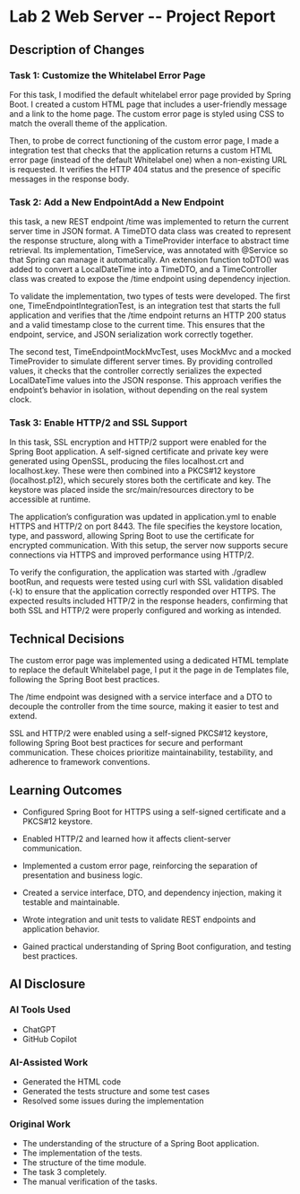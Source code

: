 # Lab 2 Web Server -- Project Report

## Description of Changes
### Task 1: Customize the Whitelabel Error Page
For this task, I modified the default whitelabel error page provided by Spring Boot. I created a custom HTML page that includes a user-friendly message and a link to the home page. 
The custom error page is styled using CSS to match the overall theme of the application.

Then, to probe de correct functioning of the custom error page, I made a integration test that checks that the application returns a custom HTML error page (instead of the default Whitelabel one) when a non-existing URL is requested. It verifies the HTTP 404 status and the presence of specific messages in the response body.

### Task 2: Add a New EndpointAdd a New Endpoint
this task, a new REST endpoint /time was implemented to return the current server time in JSON format. A TimeDTO data class was created to represent the response structure, along with a TimeProvider interface to abstract time retrieval. Its implementation, TimeService, was annotated with @Service so that Spring can manage it automatically. An extension function toDTO() was added to convert a LocalDateTime into a TimeDTO, and a TimeController class was created to expose the /time endpoint using dependency injection.

To validate the implementation, two types of tests were developed. The first one, TimeEndpointIntegrationTest, is an integration test that starts the full application and verifies that the /time endpoint returns an HTTP 200 status and a valid timestamp close to the current time. This ensures that the endpoint, service, and JSON serialization work correctly together.

The second test, TimeEndpointMockMvcTest, uses MockMvc and a mocked TimeProvider to simulate different server times. By providing controlled values, it checks that the controller correctly serializes the expected LocalDateTime values into the JSON response. This approach verifies the endpoint’s behavior in isolation, without depending on the real system clock.

### Task 3: Enable HTTP/2 and SSL Support

In this task, SSL encryption and HTTP/2 support were enabled for the Spring Boot application. A self-signed certificate and private key were generated using OpenSSL, producing the files localhost.crt and localhost.key. These were then combined into a PKCS#12 keystore (localhost.p12), which securely stores both the certificate and key. The keystore was placed inside the src/main/resources directory to be accessible at runtime.

The application’s configuration was updated in application.yml to enable HTTPS and HTTP/2 on port 8443. The file specifies the keystore location, type, and password, allowing Spring Boot to use the certificate for encrypted communication. With this setup, the server now supports secure connections via HTTPS and improved performance using HTTP/2.

To verify the configuration, the application was started with ./gradlew bootRun, and requests were tested using curl with SSL validation disabled (-k) to ensure that the application correctly responded over HTTPS. The expected results included HTTP/2 in the response headers, confirming that both SSL and HTTP/2 were properly configured and working as intended.

## Technical Decisions
The custom error page was implemented using a dedicated HTML template to replace the default Whitelabel page, I put it the page in de Templates file, following the Spring Boot best practices. 

The /time endpoint was designed with a service interface and a DTO to decouple the controller from the time source, making it easier to test and extend. 

SSL and HTTP/2 were enabled using a self-signed PKCS#12 keystore, following Spring Boot best practices for secure and performant communication. These choices prioritize maintainability, testability, and adherence to framework conventions.
## Learning Outcomes
- Configured Spring Boot for HTTPS using a self-signed certificate and a PKCS#12 keystore.

- Enabled HTTP/2 and learned how it affects client-server communication.

- Implemented a custom error page, reinforcing the separation of presentation and business logic.

- Created a service interface, DTO, and dependency injection, making it testable and maintainable.

- Wrote integration and unit tests to validate REST endpoints and application behavior.

- Gained practical understanding of Spring Boot configuration, and testing best practices.

## AI Disclosure
### AI Tools Used
- ChatGPT
- GitHub Copilot

### AI-Assisted Work
- Generated the HTML code
- Generated the tests structure and some test cases
- Resolved some issues during the implementation

### Original Work
- The understanding of the structure of a Spring Boot application.
- The implementation of the tests.
- The structure of the time module.
- The task 3 completely.
- The manual verification of the tasks.